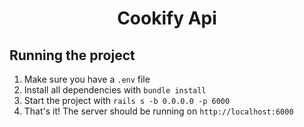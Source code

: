 <h1 align="center">Cookify Api</h1>

<h2>Running the project</h2>

1. Make sure you have a `.env` file
2. Install all dependencies with `bundle install`
3. Start the project with `rails s -b 0.0.0.0 -p 6000`
4. That's it! The server should be running on `http://localhost:6000`
